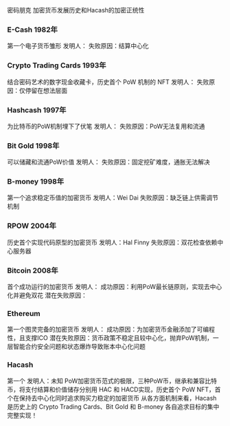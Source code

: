 密码朋克
加密货币发展历史和Hacash的加密正统性



### E-Cash 1982年
第一个电子货币雏形
发明人：
失败原因：结算中心化

### Crypto Trading Cards 1993年
结合密码艺术的数字现金收藏卡，历史首个 PoW 机制的 NFT
发明人：
失败原因：仅停留在想法层面

### Hashcash 1997年
为比特币的PoW机制埋下了伏笔
发明人：
失败原因：PoW无法复用和流通

### Bit Gold 1998年
可以储藏和流通PoW价值
发明人：
失败原因：固定挖矿难度，通胀无法解决

### B-money 1998年
第一个追求稳定币值的加密货币
发明人：Wei Dai
失败原因：缺乏链上供需调节机制

### RPOW 2004年
历史首个实现代码原型的加密货币
发明人：Hal Finny
失败原因：双花检查依赖中心服务器

### Bitcoin 2008年
首个成功运行的加密货币
发明人：
成功原因：利用PoW最长链原则，实现去中心化并避免双花
潜在失败原因：

### Ethereum 
第一个图灵完备的加密货币
发明人：
成功原因：为加密货币金融添加了可编程性，且支撑ICO
潜在失败原因：货币政策不稳定且较中心化，抛弃PoW机制，一层智能合约安全问题和状态爆炸导致账本中心化问题

### Hacash 
第一个
发明人：未知
PoW加密货币范式的极限，三种PoW币，继承和兼容比特币，将支付结算和价值储存分别用 HAC 和 HACD实现，历史首个 PoW NFT，首个在保持去中心化同时追求购买力稳定的加密货币
从各方面机制来看，Hacash 是历史上的 Crypto Trading Cards、Bit Gold 和 B-money 各自追求目标的集中完整实现！
